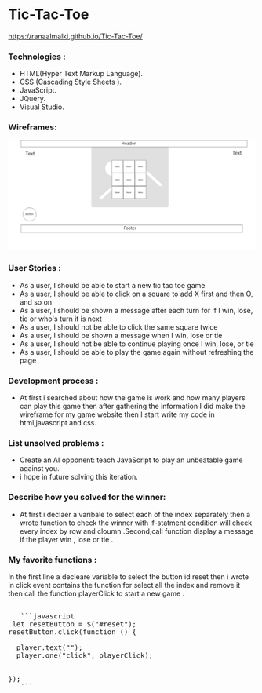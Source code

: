 # Tic-Tac-Toe
https://ranaalmalki.github.io/Tic-Tac-Toe/
### Technologies :
* HTML(Hyper Text Markup Language).
* CSS (Cascading Style Sheets ).
* JavaScript.
* JQuery.
* Visual Studio.



### Wireframes:
![wireframe](tic-tac-toe.png)

###  User Stories :
* As a user, I should be able to start a new tic tac toe game
* As a user, I should be able to click on a square to add X first and then O, and so on
* As a user, I should be shown a message after each turn for if I win, lose, tie or who's turn it is next
* As a user, I should not be able to click the same square twice
* As a user, I should be shown a message when I win, lose or tie
* As a user, I should not be able to continue playing once I win, lose, or tie
* As a user, I should be able to play the game again without refreshing the page

### Development process :
* At first i searched about how the game is work and how many players can play this game then after gathering the information I did make the wireframe for my game website then I start write  my code in html,javascript and css.



### List unsolved problems :

* Create an AI opponent: teach JavaScript to play an unbeatable game against you.
 * i hope in future solving this iteration.


### Describe how you solved for the winner:

* At first i declaer a varibale to select each of the index separately then a wrote  function to check the  winner with if-statment condition will check every index by row and cloumn .Second,call function display a message if the player win , lose or tie . 

### My favorite functions :

  In the first line a decleare variable to select the button id reset then i wrote in click event contains the function for select all the index and  remove it then call the function playerClick to start a new game .
  <pre>

   ```javascript
 let resetButton = $("#reset");
resetButton.click(function () {

  player.text("");
  player.one("click", playerClick);


});
   ```
   </pre>



